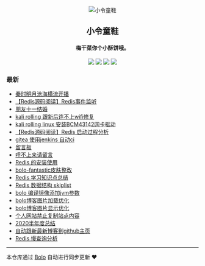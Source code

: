<p align="center"><img alt="小令童鞋" src="https://img.zeekling.cn/images/2020/02/23/logo.th.png"></p><h2 align="center">
小令童鞋
</h2>

<h4 align="center">梅干菜你个小酥饼哦。</h4>
<p align="center"><a title="小令童鞋" target="_blank" href="https://github.com/zeekling/bolo-blog"><img src="https://img.shields.io/github/last-commit/zeekling/bolo-blog.svg?style=flat-square&color=FF9900"></a>
<a title="GitHub repo size in bytes" target="_blank" href="https://github.com/zeekling/bolo-blog"><img src="https://img.shields.io/github/repo-size/zeekling/bolo-blog.svg?style=flat-square"></a>
<a title="Bolo Version" target="_blank" href="https://github.com/adlered/bolo-solo"><img src="https://img.shields.io/badge/bolo-v2.1 稳定版-f1e05a.svg?style=flat-square&color=blueviolet"></a>
<a title="Hits" target="_blank" href="https://github.com/88250/hits"><img src="https://hits.b3log.org/zeekling/bolo-blog.svg"></a></p>

### 最新

* [秦时明月沧海横流开播](https://www.zeekling.cn/articles/2020/10/08/1602135156440.html)
* [【Redis源码阅读】Redis事件监听](https://www.zeekling.cn/articles/2020/10/06/1601975298948.html)
* [朋友十一结婚](https://www.zeekling.cn/articles/2020/10/05/1601902748431.html)
* [kali rolling 跟新后连不上wifi修复](https://www.zeekling.cn/articles/2020/09/26/1601093208586.html)
* [kali rolling linux 安装BCM43142网卡驱动](https://www.zeekling.cn/articles/2020/09/26/1601091635148.html)
* [【Redis源码阅读】Redis 启动过程分析](https://www.zeekling.cn/articles/2020/09/25/1601041404734.html)
* [gitea 使用jenkins 自动ci ](https://www.zeekling.cn/articles/2020/09/13/1600002728592.html)
* [留言板](https://www.zeekling.cn/guestbook.html)
* [呼不上来请留言](https://www.zeekling.cn/articles/2020/09/05/1599314330828.html)
* [Redis 的安装使用](https://www.zeekling.cn/articles/2020/09/05/1599311518945.html)
* [bolo-fantastic皮肤整改](https://www.zeekling.cn/articles/2020/09/04/1599150574976.html)
* [Redis 学习知识点总结](https://www.zeekling.cn/articles/2020/09/01/1598892381872.html)
* [Redis 数据结构 skiplist](https://www.zeekling.cn/articles/2020/08/30/1598796820320.html)
* [bolo 编译镜像添加jvm参数](https://www.zeekling.cn/articles/2020/08/25/1598324985257.html)
* [bolo博客图片加载优化](https://www.zeekling.cn/articles/2020/08/23/1598162245995.html)
* [bolo博客图片显示优化](https://www.zeekling.cn/articles/2020/08/21/1597945367713.html)
* [个人网站禁止复制站点内容](https://www.zeekling.cn/articles/2020/08/17/1597593928362.html)
* [2020半年度总结](https://www.zeekling.cn/articles/2020/08/03/1596469503281.html)
* [自动跟新最新博客到github主页](https://www.zeekling.cn/articles/2020/07/26/1595773591724.html)
* [Redis 慢查询分析](https://www.zeekling.cn/articles/2020/07/23/1595493094855.html)



---

本仓库通过 [Bolo](https://github.com/adlered/bolo-solo) 自动进行同步更新 ❤️ 